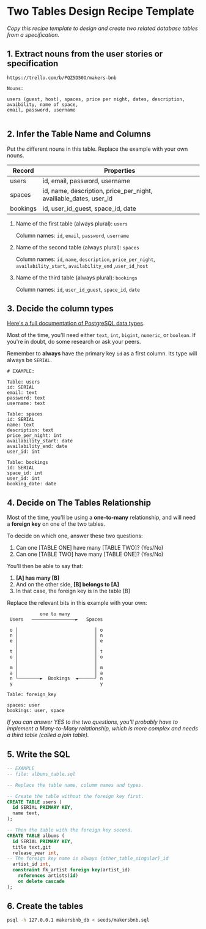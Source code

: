 # Two Tables Design Recipe Template

_Copy this recipe template to design and create two related database tables from a specification._

## 1. Extract nouns from the user stories or specification

```
https://trello.com/b/PQZ5D50O/makers-bnb
```

```
Nouns:

users (guest, host), spaces, price per night, dates, description, avaibility, name of space, 
email, password, username


```

## 2. Infer the Table Name and Columns

Put the different nouns in this table. Replace the example with your own nouns.

| Record                | Properties          |
| --------------------- | ------------------  |
| users                  | id, email, password, username
| spaces                 | id, name, description, price_per_night, availiable_dates, user_id
| bookings               | id, user_id_guest, space_id, date

1. Name of the first table (always plural): `users` 

    Column names: `id`, `email`, `password`, `username`

2. Name of the second table (always plural): `spaces` 

    Column names: `id`, `name`, `description`, `price_per_night`, 
                  `availability_start`, `availability_end` ,`user_id_host`

2. Name of the third table (always plural): `bookings` 

    Column names: `id`, `user_id_guest`, `space_id`, `date`

## 3. Decide the column types

[Here's a full documentation of PostgreSQL data types](https://www.postgresql.org/docs/current/datatype.html).

Most of the time, you'll need either `text`, `int`, `bigint`, `numeric`, or `boolean`. If you're in doubt, do some research or ask your peers.

Remember to **always** have the primary key `id` as a first column. Its type will always be `SERIAL`.

```
# EXAMPLE:

Table: users
id: SERIAL
email: text
password: text
username: text

Table: spaces
id: SERIAL
name: text
description: text
price_per_night: int
availability_start: date
availability_end: date
user_id: int

Table: bookings
id: SERIAL
space_id: int
user_id: int
booking_date: date
```

## 4. Decide on The Tables Relationship

Most of the time, you'll be using a **one-to-many** relationship, and will need a **foreign key** on one of the two tables.

To decide on which one, answer these two questions:

1. Can one [TABLE ONE] have many [TABLE TWO]? (Yes/No)
2. Can one [TABLE TWO] have many [TABLE ONE]? (Yes/No)

You'll then be able to say that:

1. **[A] has many [B]**
2. And on the other side, **[B] belongs to [A]**
3. In that case, the foreign key is in the table [B]

Replace the relevant bits in this example with your own:

```
            one to many              
 Users   ────────────────►   Spaces  

 o │                            │ o  
 n │                            │ n  
 e │                            │ e  
   │                            │    
 t │                            │ t  
 o │                            │ o  
   │                            │    
 m │                            │ m  
 a │                            │ a  
 n └────────►  Bookings  ◄──────┘ n  
 y                                y  

Table: foreign_key 

spaces: user
bookings: user, space
```

*If you can answer YES to the two questions, you'll probably have to implement a Many-to-Many relationship, which is more complex and needs a third table (called a join table).*

## 5. Write the SQL

```sql
-- EXAMPLE
-- file: albums_table.sql

-- Replace the table name, columm names and types.

-- Create the table without the foreign key first.
CREATE TABLE users (
  id SERIAL PRIMARY KEY,
  name text,
);

-- Then the table with the foreign key second.
CREATE TABLE albums (
  id SERIAL PRIMARY KEY,
  title text,git 
  release_year int,
-- The foreign key name is always {other_table_singular}_id
  artist_id int,
  constraint fk_artist foreign key(artist_id)
    references artists(id)
    on delete cascade
);

```

## 6. Create the tables

```bash
psql -h 127.0.0.1 makersbnb_db < seeds/makersbnb.sql
```